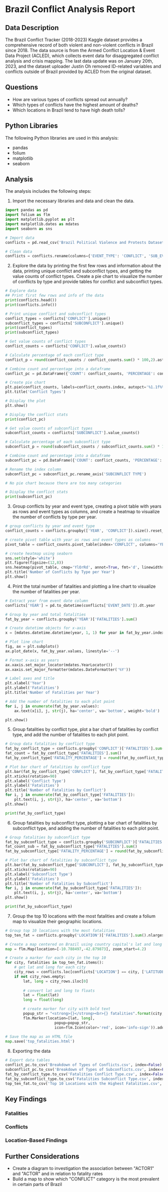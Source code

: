 # Brazil Conflict Analysis Report

## Data Description
The Brazil Conflict Tracker (2018-2023) Kaggle dataset provides a comprehensive record of both violent and non-violent conflicts in Brazil since 2018. The data source is from the Armed Conflict Location & Event Data Project (ACLED), which collects event data for disaggregated conflict analysis and crisis mapping. The last data update was on January 20th, 2023, and the dataset uploader Justin Oh removed ID-related variables and conflicts outside of Brazil provided by ACLED from the original dataset. 

## Questions

* How are various types of conflicts spread out annually?
* Which types of conflicts have the highest amount of deaths?
* Which locations in Brazil tend to have high death tolls?

## Python Libraries
The following Python libraries are used in this analysis:

* pandas
* folium
* matplotlib
* seaborn

## Analysis
The analysis includes the following steps:

1. Import the necessary libraries and data and clean the data. 

```python
import pandas as pd
import folium as flm
import matplotlib.pyplot as plt
import matplotlib.dates as mdates
import seaborn as sns
```

```python
# Import data
conflicts = pd.read_csv('Brazil Political Violence and Protests Dataset.csv')

# Clean data
conflicts = conflicts.rename(columns={'EVENT_TYPE': 'CONFLICT', 'SUB_EVENT_TYPE': 'SUBCONFLICT'})
```

2. Explore the data by printing the first few rows and information about the data, printing unique conflict and subconflict types, and getting the value counts of conflict types. Create a pie chart to visualize the number of conflicts by type and provide tables for conflict and subconflict types.

```python
# Explore data
## Print first few rows and info of the data
print(conflicts.head())
print(conflicts.info())
```

```python
# Print unique conflict and subconflict types
conflict_types = conflicts['CONFLICT'].unique()
subconflict_types = conflicts['SUBCONFLICT'].unique()
print(conflict_types)
print(subconflict_types)
```

```python
# Get value counts of conflict types
conflict_counts = conflicts['CONFLICT'].value_counts()

# Calculate percentage of each conflict type
conflict_p = round(conflict_counts / conflict_counts.sum() * 100,2).astype(str) + '%'

# Combine count and percentage into a dataframe
conflict_pc = pd.DataFrame({'COUNT': conflict_counts, 'PERCENTAGE': conflict_p})

# Create pie chart
plt.pie(conflict_counts, labels=conflict_counts.index, autopct='%1.1f%%')
plt.title('Conflict Types')

# Display the plot
plt.show()

# Display the conflict stats
print(conflict_pc)
```

```python
# Get value counts of subconflict types
subconflict_counts = conflicts['SUBCONFLICT'].value_counts()

# Calculate percentage of each subconflict type
subconflict_p = round(subconflict_counts / subconflict_counts.sum() * 100,2).astype(str) + '%'

# Combine count and percentage into a dataframe
subconflict_pc = pd.DataFrame({'COUNT': conflict_counts, 'PERCENTAGE': conflict_p})

# Rename the index column
subconflict_pc = subconflict_pc.rename_axis('SUBCONFLICT TYPE')

# No pie chart because there are too many categories

# Display the conflict stats
print(subconflict_pc)
```

3. Group conflicts by year and event type, creating a pivot table with years as rows and event types as columns, and create a heatmap to visualize the number of conflicts by type per year.

```python
# group conflicts by year and event type
conflict_counts = conflicts.groupby(['YEAR', 'CONFLICT']).size().reset_index(name='COUNT')

# create pivot table with year as rows and event types as columns
pivot_table = conflict_counts.pivot_table(index='CONFLICT', columns='YEAR', values='COUNT', aggfunc='sum')

# create heatmap using seaborn
sns.set(style='white')
plt.figure(figsize=(12,8))
sns.heatmap(pivot_table, cmap='YlOrRd', annot=True, fmt='d', linewidths=.5)
plt.title('Number of Conflicts by Type per Year')
plt.show()
```

4. Print the total number of fatalities and plotting a line chart to visualize the number of fatalities per year.

```python
# Extract year from event date column
conflicts['YEAR'] = pd.to_datetime(conflicts['EVENT_DATE']).dt.year

# Group by year and total fatalities
fat_by_year = conflicts.groupby('YEAR')['FATALITIES'].sum()

# Create datetime objects for x-axis
x = [mdates.datetime.datetime(year, 1, 1) for year in fat_by_year.index]

# Plot line chart
fig, ax = plt.subplots()
ax.plot_date(x, fat_by_year.values, linestyle='--')

# Format x-axis as years
ax.xaxis.set_major_locator(mdates.YearLocator())
ax.xaxis.set_major_formatter(mdates.DateFormatter('%Y'))

# Label axes and title
plt.xlabel('Year')
plt.ylabel('Fatalities')
plt.title('Number of Fatalities per Year')

# Add the number of fatalities to each plot point
for i, j in enumerate(fat_by_year.values):
    ax.text(x[i], j, str(j), ha='center', va='bottom', weight='bold')

plt.show()
```

5. Group fatalities by conflict type, plot a bar chart of fatalities by conflict type, and add the number of fatalities to each plot point.

```python
# Group data fatalities by conflict type
fat_by_conflict_type = conflicts.groupby('CONFLICT')['FATALITIES'].sum().reset_index()
fat_count = fat_by_conflict_type['FATALITIES'].sum()
fat_by_conflict_type['FATALITY_PERCENTAGE'] = round(fat_by_conflict_type['FATALITIES'] / fat_count * 100, 2).astype(str) + '%'

# Plot bar chart of fatalities by conflict type
plt.bar(fat_by_conflict_type['CONFLICT'], fat_by_conflict_type['FATALITIES'])
plt.xticks(rotation=90)
plt.xlabel('Conflict Type')
plt.ylabel('Fatalities')
plt.title('Number of Fatalities by Conflict')
for i, j in enumerate(fat_by_conflict_type['FATALITIES']):
    plt.text(i, j, str(j), ha='center', va='bottom')
plt.show()

print(fat_by_conflict_type)
```
6. Group fatalities by subconflict type, plotting a bar chart of fatalities by subconflict type, and adding the number of fatalities to each plot point.

```python
# Group fatalities by subconflict type
fat_by_subconflict_type = conflicts.groupby('SUBCONFLICT')['FATALITIES'].sum().reset_index()
fat_count_sub = fat_by_subconflict_type['FATALITIES'].sum()
fat_by_subconflict_type['FATALITY_PERCENTAGE'] = round(fat_by_subconflict_type['FATALITIES'] / fat_count_sub * 100, 2).astype(str) + '%'

# Plot bar chart of fatalities by subconflict type
plt.bar(fat_by_subconflict_type['SUBCONFLICT'], fat_by_subconflict_type['FATALITIES'])
plt.xticks(rotation=90)
plt.xlabel('Subconflict Type')
plt.ylabel('Fatalities')
plt.title('Number of Fatalities by Subconflict')
for i, j in enumerate(fat_by_subconflict_type['FATALITIES']):
    plt.text(i, j, str(j), ha='center', va='bottom')
plt.show()

print(fat_by_subconflict_type)
```

7. Group the top 10 locations with the most fatalities and create a folium map to visualize their geographic locations.

```python
# Group top 10 locations with the most fatalities
top_ten_fat = conflicts.groupby('LOCATION')['FATALITIES'].sum().nlargest(10)  

# Create a map centered on Brazil using country capital's lat and long
map = flm.Map(location=[-10.788497,-42.879873], zoom_start=4.2)

# Create a marker for each city in the top 10
for city, fatalities in top_ten_fat.items():
    # get lat and long for each city
    city_rows = conflicts.loc[conflicts['LOCATION'] == city, ['LATITUDE', 'LONGITUDE']]
    if not city_rows.empty:
        lat, long = city_rows.iloc[0]
        
        # convert lat and long to floats
        lat = float(lat)
        long = float(long)

        # create marker for city with bold text
        popup_str = "<strong>{}</strong><br>{} fatalities".format(city, fatalities)
        flm.Marker(location=[lat, long],
                      popup=popup_str,
                      icon=flm.Icon(color='red', icon='info-sign')).add_to(map)
    
# Save the map as an HTML file
map.save('top_fatalities.html')
```
8.  Exporting the data

```python
# Export data tables
conflict_pc.to_csv('Breakdown of Types of Conflicts.csv', index=False)
subconflict_pc.to_csv('Breakdown of Types of Subconflicts.csv', index=False)
fat_by_conflict_type.to_csv('Fatalities Conflict Type.csv', index=False)
fat_by_subconflict_type.to_csv('Fatalities Subconflict Type.csv', index=False)
top_ten_fat.to_csv('Top 10 Locations with the Highest Fatalities.csv', index=False)        
```
## Key Findings

### Fatalities

### Conflicts

### Location-Based Findings

## Further Considerations
* Create a diagram to investigation the association between "ACTOR1" and "ACTOR" and in relation to fatality rates 
* Build a map to show which "CONFLICT" category is the most prevalent in certain parts of Brazil 
